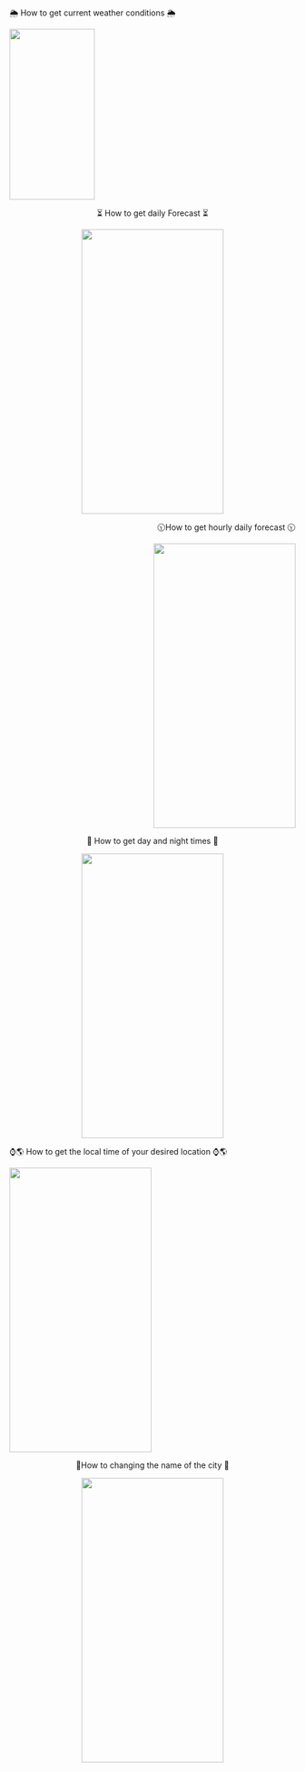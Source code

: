 


<p align="left">
🌦 How to get current weather conditions 🌦
</p>

<p align="left">
<img src="https://user-images.githubusercontent.com/108104864/186504202-ff71dacf-1c9b-42a7-9491-a8f342302f4e.gif" width="150" height="300"/>

</p><p align="center">
  ⏳ How to get daily Forecast ⏳ 
</p>

<p align="center">
<img src="https://user-images.githubusercontent.com/108104864/186504688-1dcd2b06-bd74-42ba-97ea-7f4346b7b446.gif" width="250" height="500"/>
 </p>

<p align="Right">
🕥How to get hourly daily forecast 🕥
</p>

<p align="Right">
<img src="https://user-images.githubusercontent.com/108104864/186692145-b793a1dc-2bf8-4716-adad-a5ca9f5cfa40.gif" width="250" height="500"/>
</p>

<p align="center">
🌌 How to get day and night times 🌄
</p>

<p align="center">
<img src ="https://user-images.githubusercontent.com/108104864/186506162-9ce6e19e-d38c-42d8-a89e-f71d95d980e1.gif" width="250" height="500"/>
</p>

<p align="left">⌚️🌎 How to get the local time of your desired location ⌚️🌎
</p>

<p align="left">
<img src="https://user-images.githubusercontent.com/108104864/186506749-3c43d694-abfb-419b-abf7-5eee0753b575.gif" width="250" height="500"/>
</p>

<p align="center">
🔄How to changing the name of the city 🔄
</p>
<p align = "center">
<img src= "https://user-images.githubusercontent.com/108104864/186507055-0c5f47be-4325-44b2-9227-87ad7a94aed2.gif" width="250" height="500"/>
</p>

